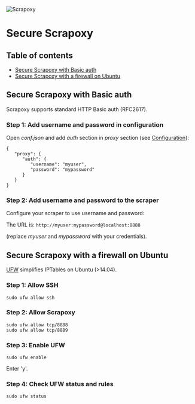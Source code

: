 ![Scrapoxy](https://raw.githubusercontent.com/fabienvauchelles/scrapoxy/master/docs/logo.png)


# Secure Scrapoxy

## Table of contents

- [Secure Scrapoxy with Basic auth](#secure-scrapoxy-with-basic-auth)
- [Secure Scrapoxy with a firewall on Ubuntu](#secure-scrapoxy-with-a-firewall-on-ubuntu)


## Secure Scrapoxy with Basic auth

Scrapoxy supports standard HTTP Basic auth (RFC2617).

### Step 1: Add username and password in configuration

Open *conf.json* and add *auth* section in *proxy* section (see [Configuration](../../standard/config/README.md#options-proxy--auth)):

```
{
   "proxy": {
      "auth": {
         "username": "myuser",
         "password": "mypassword"
      }
   }
} 
```


### Step 2: Add username and password to the scraper
 
Configure your scraper to use username and password:

The URL is: ```http://myuser:mypassword@localhost:8888```

(replace *myuser* and *mypassword* with your credentials).


## Secure Scrapoxy with a firewall on Ubuntu

[UFW](https://wiki.ubuntu.com/UncomplicatedFirewall) simplifies IPTables on Ubuntu (>14.04).

### Step 1: Allow SSH

```
sudo ufw allow ssh
```

### Step 2: Allow Scrapoxy

```
sudo ufw allow tcp/8888
sudo ufw allow tcp/8889
```

### Step 3: Enable UFW

```
sudo ufw enable
```

Enter 'y'.


### Step 4: Check UFW status and rules

```
sudo ufw status
```
